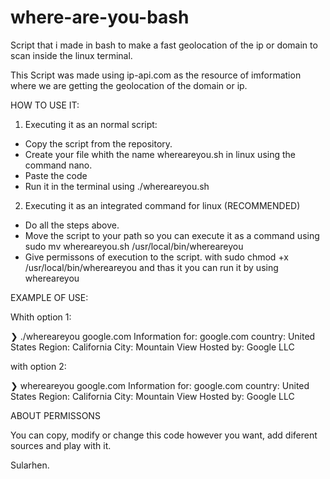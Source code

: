 # where-are-you-bash
Script that i made in bash to make a fast geolocation of the ip or domain to scan inside the linux terminal.

This Script was made using ip-api.com as the resource of imformation where we are getting the geolocation of the domain or ip.

HOW TO USE IT:

1. Executing it as an normal script:

- Copy the script from the repository.
- Create your file whith the name whereareyou.sh in linux using the command nano.
- Paste the code
- Run it in the terminal using ./whereareyou.sh <target ip or domain>

2. Executing it as an integrated command for linux (RECOMMENDED)

- Do all the steps above.
- Move the script to your path so you can execute it as a command using
sudo mv whereareyou.sh /usr/local/bin/whereareyou
- Give permissons of execution to the script. with
sudo chmod +x /usr/local/bin/whereareyou and thas it you can run it by using whereareyou <target ip or domain>

EXAMPLE OF USE:

Whith option 1:
  
  ❯ ./whereareyou google.com
    Information for: google.com
    country: United States
    Region: California
    City: Mountain View
    Hosted by: Google LLC

with option 2:

  ❯ whereareyou google.com
    Information for: google.com
    country: United States
    Region: California
    City: Mountain View
    Hosted by: Google LLC

ABOUT PERMISSONS 

You can copy, modify or change this code however you want, add diferent sources and play with it.

Sularhen.
